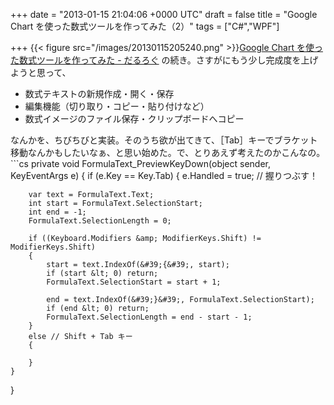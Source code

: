 
+++
date = "2013-01-15 21:04:06 +0000 UTC"
draft = false
title = "Google Chart を使った数式ツールを作ってみた（2）"
tags = ["C#","WPF"]

+++
{{< figure src="/images/20130115205240.png"  >}}<a href="https://blog.daruyanagi.jp/entry/2013/01/14/221302">Google Chart を使った数式ツールを作ってみた - だるろぐ</a> の続き。さすがにもう少し完成度を上げようと思って、

<ul>
<li>数式テキストの新規作成・開く・保存</li>
<li>編集機能（切り取り・コピー・貼り付けなど）</li>
<li>数式イメージのファイル保存・クリップボードへコピー</li>
</ul>なんかを、ちびちびと実装。そのうち欲が出てきて、［Tab］キーでブラケット移動なんかもしたいなぁ、と思い始めた。で、とりあえず考えたのかこんなの。
```cs
private void FormulaText_PreviewKeyDown(object sender, KeyEventArgs e)
{
    if (e.Key == Key.Tab)
    {
        e.Handled = true; // 握りつぶす！

        var text = FormulaText.Text;
        int start = FormulaText.SelectionStart;
        int end = -1;
        FormulaText.SelectionLength = 0;

        if ((Keyboard.Modifiers &amp; ModifierKeys.Shift) != ModifierKeys.Shift)
        {
            start = text.IndexOf(&#39;{&#39;, start);
            if (start &lt; 0) return;
            FormulaText.SelectionStart = start + 1;

            end = text.IndexOf(&#39;}&#39;, FormulaText.SelectionStart);
            if (end &lt; 0) return;
            FormulaText.SelectionLength = end - start - 1;
        }
        else // Shift + Tab キー
        {
            
        }
    }
}

```{{< figure src="/images/20130115205746.png"  >}}適当に書いたのだけど、これでも案外使える感じになった。ただ、{{< figure src="/images/20130115205946.png"  >}}ネスト（入れ子）が認識できない。あと、［Shift］+［Tab］キーで逆向きに移動したいけれど、これがなかなかめんどくさい。{} だけじゃなくて () にも対応させたい、なんて考えだすと破たんするのが目に見えてるし。というわけで、解決策は正規表現か、構文解析かって感じなんだけど。正規表現も大変だし、しかも限界が見えているので、ここは頑張って簡単な構文解析をするべきかと思っている。



